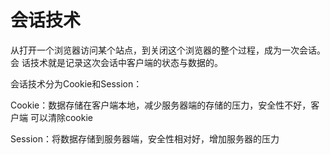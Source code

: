 # 会话技术
从打开一个浏览器访问某个站点，到关闭这个浏览器的整个过程，成为一次会话。会 话技术就是记录这次会话中客户端的状态与数据的。

会话技术分为Cookie和Session：

Cookie：数据存储在客户端本地，减少服务器端的存储的压力，安全性不好，客户端 可以清除cookie

Session：将数据存储到服务器端，安全性相对好，增加服务器的压力
